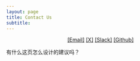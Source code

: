 ```yaml
---
layout: page
title: Contact Us
subtitle: 
---
```


[//]: # (<h3 style='margin-bottom: 10pt;'>Topics</h3>)

<center>
<div class="assets">
<a href="mailto:growing.ai.like.a.child@gmail.com" target="_blank">[Email]</a>
<a href=" " target="_blank">[X]</a>
<a href="https://join.slack.com/t/growingailikeachild/shared_invite/zt-2rw1oqto3-I7IsBoawbi6btzBkaTFI8g
" target="_blank">[Slack]</a>
<a href="www.github.com/growing-ai-like-a-child" target="_blank">[Github]</a>
</div>
</center>

<p>有什么这页怎么设计的建议吗？</p>


